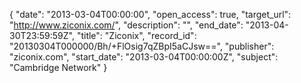 {
  "date": "2013-03-04T00:00:00", 
  "open_access": true, 
  "target_url": "http://www.ziconix.com/", 
  "description": "", 
  "end_date": "2013-04-30T23:59:59Z", 
  "title": "Ziconix", 
  "record_id": "20130304T000000/Bh/+FlOsig7qZBpI5aCJsw==", 
  "publisher": "ziconix.com", 
  "start_date": "2013-03-04T00:00:00Z", 
  "subject": "Cambridge Network"
}


